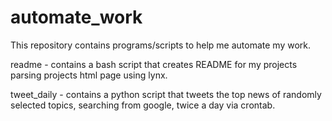 # automate_work

This repository contains programs/scripts to help me automate my work.

readme - contains a bash script that creates README for my projects
		 parsing projects html page using lynx.

tweet_daily - contains a python script that tweets the top news of randomly
	    selected topics, searching from google, twice a day via crontab.
